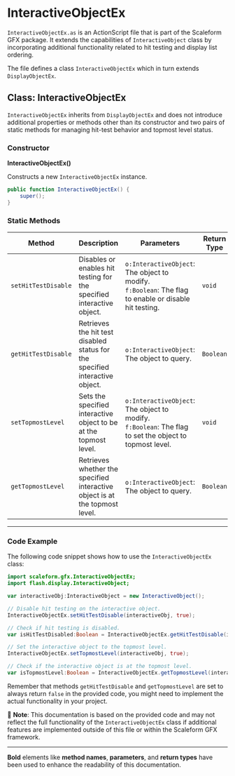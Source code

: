 # InteractiveObjectEx
`InteractiveObjectEx.as` is an ActionScript file that is part of the Scaleform GFX package.
It extends the capabilities of `InteractiveObject` class by incorporating additional functionality related to hit testing and display list ordering.

The file defines a class `InteractiveObjectEx` which in turn extends `DisplayObjectEx`.


## Class: InteractiveObjectEx

`InteractiveObjectEx` inherits from `DisplayObjectEx` and does not introduce additional properties or methods other than its constructor and two pairs of static methods for managing hit-test behavior and topmost level status.

### Constructor

**InteractiveObjectEx()**

Constructs a new `InteractiveObjectEx` instance.

```actionscript
public function InteractiveObjectEx() {
    super();
}
```

### Static Methods

| **Method** | **Description** | **Parameters** | **Return Type** |
|------------|-----------------|----------------|-----------------|
| `setHitTestDisable` | Disables or enables hit testing for the specified interactive object. | `o:InteractiveObject`: The object to modify.<br>`f:Boolean`: The flag to enable or disable hit testing. | `void` |
| `getHitTestDisable` | Retrieves the hit test disabled status for the specified interactive object. | `o:InteractiveObject`: The object to query. | `Boolean` |
| `setTopmostLevel` | Sets the specified interactive object to be at the topmost level. | `o:InteractiveObject`: The object to modify.<br>`f:Boolean`: The flag to set the object to topmost level. | `void` |
| `getTopmostLevel` | Retrieves whether the specified interactive object is at the topmost level. | `o:InteractiveObject`: The object to query. | `Boolean` |

---

### Code Example

The following code snippet shows how to use the `InteractiveObjectEx` class:

```actionscript
import scaleform.gfx.InteractiveObjectEx;
import flash.display.InteractiveObject;

var interactiveObj:InteractiveObject = new InteractiveObject();

// Disable hit testing on the interactive object.
InteractiveObjectEx.setHitTestDisable(interactiveObj, true);

// Check if hit testing is disabled.
var isHitTestDisabled:Boolean = InteractiveObjectEx.getHitTestDisable(interactiveObj);

// Set the interactive object to the topmost level.
InteractiveObjectEx.setTopmostLevel(interactiveObj, true);

// Check if the interactive object is at the topmost level.
var isTopmostLevel:Boolean = InteractiveObjectEx.getTopmostLevel(interactiveObj);
```

Remember that methods `getHitTestDisable` and `getTopmostLevel` are set to always return `false` in the provided code, you might need to implement the actual functionality in your project.

🔔 **Note**: This documentation is based on the provided code and may not reflect the full functionality of the `InteractiveObjectEx` class if additional features are implemented outside of this file or within the Scaleform GFX framework.

---

**Bold** elements like **method names**, **parameters**, and **return types** have been used to enhance the readability of this documentation.
